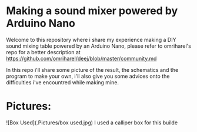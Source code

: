 # Making a sound mixer powered by Arduino Nano
Welcome to this repository where i share my experience making a DIY sound mixing table powered by an Arduino Nano, please refer to omriharel's repo for a better description at https://github.com/omriharel/deej/blob/master/community.md

In this repo i'll share some picture of the result, the schematics and the program to make your own, i'll also give you some advices onto the difficulties i've encountred while making mine.

# Pictures:
![Box Used](.Pictures/box used.jpg) I used a calliper box for this builde
